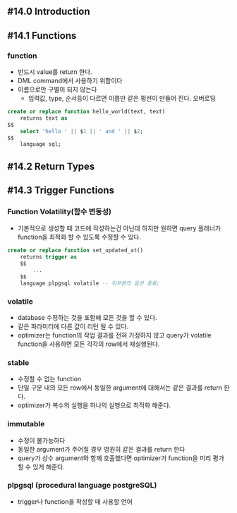 ## #14.0 Introduction

## #14.1 Functions

### function
- 반드시 value를 return 한다.
- DML command에서 사용하기 위함이다
- 이름으로만 구별이 되지 않는다
	- 입력값, type, 순서등이 다르면 이름만 같은 펑션이 만들어 진다. 오버로딩

```sql
create or replace function hello_world(text, text)
    returns text as
$$
    select 'hello ' || $1 || ' and ' || $2;
$$
    language sql;
```

## #14.2 Return Types

## #14.3 Trigger Functions

### Function Volatility(함수 변동성)
- 기본적으로 생성할 때 코드에 작성하는건 아닌데 하지만 원하면 query 플래너가 function을 최적화 할 수 있도록 수정할 수 있다.

```sql
create or replace function set_updated_at()
    returns trigger as
    $$
		...
    $$
    language plpgsql volatile -- 이부분의 옵션 종류;
```

### volatile
- database 수정하는 것을 포함해 모든 것을 할 수 있다.
- 같은 파라미터에 다른 값이 리턴 될 수 있다.
- optimizer는 function의 작업 결과를 전혀 가정하지 않고 query가 volatile function을 사용하면 모든 각각의 row에서 재실행된다.
### stable
- 수정할 수 없는 function
- 단일 구문 내의 모든 row에서 동일한 argument에 대해서는 같은 결과를 return 한다.
- optimizer가 복수의 실행을 하나의 실행으로 최적화 해준다.

### immutable
- 수정이 불가능하다
- 동일한 argument가 주어질 경우 영원히 같은 결과를 return 한다
- query가 상수 argument와 함께 호출했다면 optimizer가 function을 미리 평가할 수 있게 해준다.

### plpgsql (procedural language postgreSQL)
- trigger나 function을 작성할 때 사용할 언어